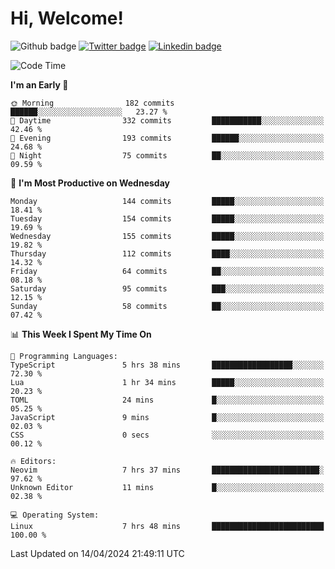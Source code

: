   # Hi, Welcome!
  ![Github badge](https://img.shields.io/github/followers/kraken-afk.svg?style=social&label=Follow&maxAge=2592000)
  [![Twitter badge](https://img.shields.io/badge/-Twitter-00acee?style=flat-square&logo=Twitter&logoColor=white)](https://twitter.com/trshppl)
  [![Linkedin badge](https://img.shields.io/badge/LinkedIn-0077B5?style=flat-square&logo=linkedin&logoColor=white)](https://www.linkedin.com/in/noveanrer)
<!--START_SECTION:waka-->
![Code Time](http://img.shields.io/badge/Code%20Time-140%20hrs%2018%20mins-blue)

**I'm an Early 🐤** 

```text
🌞 Morning                182 commits         ██████░░░░░░░░░░░░░░░░░░░   23.27 % 
🌆 Daytime                332 commits         ███████████░░░░░░░░░░░░░░   42.46 % 
🌃 Evening                193 commits         ██████░░░░░░░░░░░░░░░░░░░   24.68 % 
🌙 Night                  75 commits          ██░░░░░░░░░░░░░░░░░░░░░░░   09.59 % 
```
📅 **I'm Most Productive on Wednesday** 

```text
Monday                   144 commits         █████░░░░░░░░░░░░░░░░░░░░   18.41 % 
Tuesday                  154 commits         █████░░░░░░░░░░░░░░░░░░░░   19.69 % 
Wednesday                155 commits         █████░░░░░░░░░░░░░░░░░░░░   19.82 % 
Thursday                 112 commits         ████░░░░░░░░░░░░░░░░░░░░░   14.32 % 
Friday                   64 commits          ██░░░░░░░░░░░░░░░░░░░░░░░   08.18 % 
Saturday                 95 commits          ███░░░░░░░░░░░░░░░░░░░░░░   12.15 % 
Sunday                   58 commits          ██░░░░░░░░░░░░░░░░░░░░░░░   07.42 % 
```


📊 **This Week I Spent My Time On** 

```text
💬 Programming Languages: 
TypeScript               5 hrs 38 mins       ██████████████████░░░░░░░   72.30 % 
Lua                      1 hr 34 mins        █████░░░░░░░░░░░░░░░░░░░░   20.23 % 
TOML                     24 mins             █░░░░░░░░░░░░░░░░░░░░░░░░   05.25 % 
JavaScript               9 mins              █░░░░░░░░░░░░░░░░░░░░░░░░   02.03 % 
CSS                      0 secs              ░░░░░░░░░░░░░░░░░░░░░░░░░   00.12 % 

🔥 Editors: 
Neovim                   7 hrs 37 mins       ████████████████████████░   97.62 % 
Unknown Editor           11 mins             █░░░░░░░░░░░░░░░░░░░░░░░░   02.38 % 

💻 Operating System: 
Linux                    7 hrs 48 mins       █████████████████████████   100.00 % 
```


 Last Updated on 14/04/2024 21:49:11 UTC
<!--END_SECTION:waka-->